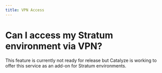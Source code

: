 ```yaml
---
title: VPN Access
---
```


# Can I access my Stratum environment via VPN?

This feature is currently not ready for release but Catalyze is working to offer this service as an add-on for Stratum environments.
